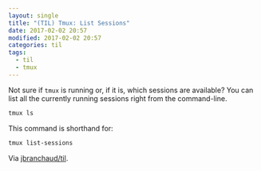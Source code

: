 ```yaml
---
layout: single
title: "(TIL) Tmux: List Sessions"
date: 2017-02-02 20:57
modified: 2017-02-02 20:57
categories: til
tags:
  - til
  - tmux
---
```


Not sure if `tmux` is running or, if it is, which sessions are available?
You can list all the currently running sessions right from the command-line.

```bash
tmux ls
```

This command is shorthand for:

```bash
tmux list-sessions
```

Via [jbranchaud/til](https://github.com/jbranchaud/til).
